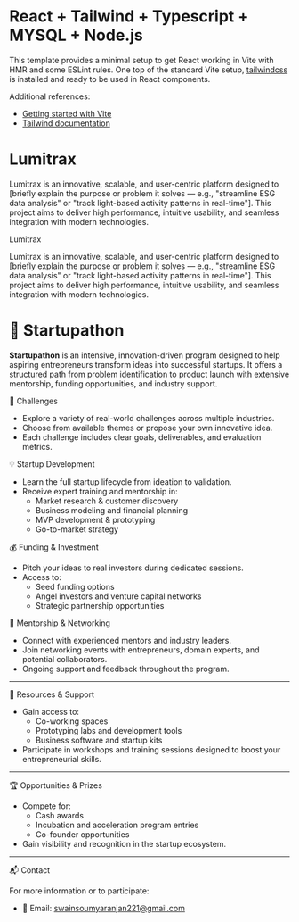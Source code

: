 # React + Tailwind + Typescript + MYSQL + Node.js

This template provides a minimal setup to get React working in Vite with HMR and some ESLint rules. One top of the standard Vite setup, [tailwindcss](https://tailwindcss.com/) is installed and ready to be used in React components.

Additional references:

- [Getting started with Vite](https://vitejs.dev/guide/)
- [Tailwind documentation](https://tailwindcss.com/docs/installation)
# Lumitrax

Lumitrax is an innovative, scalable, and user-centric platform designed to [briefly explain the purpose or problem it solves — e.g., "streamline ESG data analysis" or "track light-based activity patterns in real-time"]. This project aims to deliver high performance, intuitive usability, and seamless integration with modern technologies.

 Lumitrax

Lumitrax is an innovative, scalable, and user-centric platform designed to [briefly explain the purpose or problem it solves — e.g., "streamline ESG data analysis" or "track light-based activity patterns in real-time"]. This project aims to deliver high performance, intuitive usability, and seamless integration with modern technologies.
# 🚀 Startupathon

**Startupathon** is an intensive, innovation-driven program designed to help aspiring entrepreneurs transform ideas into successful startups. It offers a structured path from problem identification to product launch with extensive mentorship, funding opportunities, and industry support.

 🎯 Challenges

- Explore a variety of real-world challenges across multiple industries.
- Choose from available themes or propose your own innovative idea.
- Each challenge includes clear goals, deliverables, and evaluation metrics.

 💡 Startup Development

- Learn the full startup lifecycle from ideation to validation.
- Receive expert training and mentorship in:
  - Market research & customer discovery
  - Business modeling and financial planning
  - MVP development & prototyping
  - Go-to-market strategy

 💰 Funding & Investment

- Pitch your ideas to real investors during dedicated sessions.
- Access to:
  - Seed funding options
  - Angel investors and venture capital networks
  - Strategic partnership opportunities

👥 Mentorship & Networking

- Connect with experienced mentors and industry leaders.
- Join networking events with entrepreneurs, domain experts, and potential collaborators.
- Ongoing support and feedback throughout the program.

---
 🧰 Resources & Support

- Gain access to:
  - Co-working spaces
  - Prototyping labs and development tools
  - Business software and startup kits
- Participate in workshops and training sessions designed to boost your entrepreneurial skills.

---

🏆 Opportunities & Prizes

- Compete for:
  - Cash awards
  - Incubation and acceleration program entries
  - Co-founder opportunities
- Gain visibility and recognition in the startup ecosystem.

---

 📬 Contact

For more information or to participate:

- 📧 Email: swainsoumyaranjan221@gmail.com

